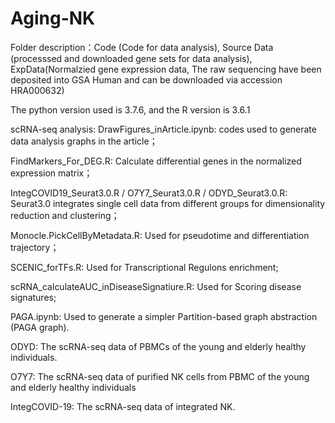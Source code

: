 # Aging-NK

Folder description：Code (Code for data analysis), Source Data (processsed and downloaded gene sets for data analysis), ExpData(Normalzied gene expression data, The raw sequencing have been deposited into GSA Human and can be downloaded via accession HRA000632)

The python version used is 3.7.6, and the R version is 3.6.1

scRNA-seq analysis:
DrawFigures_inArticle.ipynb: codes used to generate data analysis graphs in the article；

FindMarkers_For_DEG.R: Calculate differential genes in the normalized expression matrix；

IntegCOVID19_Seurat3.0.R / O7Y7_Seurat3.0.R / ODYD_Seurat3.0.R: Seurat3.0 integrates single cell data from different groups for dimensionality reduction and clustering；

Monocle.PickCellByMetadata.R: Used for pseudotime and differentiation trajectory；

SCENIC_forTFs.R: Used for Transcriptional Regulons enrichment;

scRNA_calculateAUC_inDiseaseSignatiure.R: Used for Scoring disease signatures;

PAGA.ipynb: Used to generate a simpler Partition-based graph abstraction (PAGA graph).

ODYD: The scRNA-seq data of PBMCs of the young and elderly healthy individuals.

O7Y7: The scRNA-seq data of purified NK cells from PBMC of the young and elderly healthy individuals

IntegCOVID-19:  The scRNA-seq data of integrated NK.


